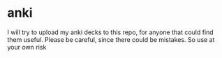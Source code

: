 # anki
I will try to upload my anki decks to this repo, for anyone that could find them useful. Please be careful, since there could be mistakes. So use at your own risk
